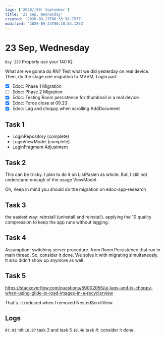 ```yaml
---
tags: ['2020/[09] September']
title: '23 Sep, Wednesday'
created: '2020-09-23T00:35:39.757Z'
modified: '2020-09-24T00:18:53.126Z'
---
```


# 23 Sep, Wednesday

`Day 229` Properly use your 140 IQ

What are we gonna do RN? Test what we did yesterday on real device. Then, do the stage one migration to MVVM, Login part. 

- [x] Edoc: Phase 1 Migration
- [ ] Edoc: Phase 2 Migration
- [x] Edoc: Testing Room persistence for thumbnail in a real device
- [x] Edoc: Force close at 09.23
- [x] Edoc: Lag and choppy when scrolling AddDocument 

## Task 1
- LoginRepository (complete)
- LoginViewModel (complete)
- LoginFragment Adjustment

## Task 2
This can be tricky. I plan to do it on ListPasien as whole. But, I still not understand enough of the usage ViewModel. 

Oh, Keep in mind you should do the migration on edoc-app-research

## Task 3
the easiest way: reinstall (uninstall and reinstall).
applying the 10 quality compression to keep the app runs without lagging.

## Task 4
Assumption: switching server procedure. from Room Persistence that run in main thread.
So, consider it done. We solve it with migrating simultaneosly. It also didn't show up anymore as well.

## Task 5
https://stackoverflow.com/questions/59002056/ui-lags-and-is-choppy-when-using-glide-to-load-images-in-a-recyclerview

That's.
it reduced when I removed NestedScrollView.

## Logs
`07.03` init
`10.07` task 3 and task 5
`10.46` task 4: consider it done.
